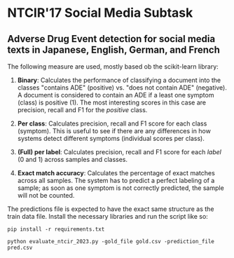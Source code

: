# NTCIR'17 Social Media Subtask
## Adverse Drug Event detection for social media texts in Japanese, English, German, and French

The following measure are used, mostly based ob the scikit-learn library:


1) **Binary**: Calculates the performance of classifying a document into the classes "contains ADE" (positive) vs. "does not contain ADE" (negative). A document is considered to contain an ADE if a least one symptom (class) is positive (1). The most interesting scores in this case are precision, recall and F1 for the *positive* class.

2) **Per class**: Calculates precision, recall and F1 score for each class (symptom). This is useful to see if there are any differences in how systems detect different symptoms (individual scores per class).

3) **(Full) per label**: Calculates precision, recall and F1 score for each *label* (0 and 1) across samples and classes.

4) **Exact match accuracy**: Calculates the percentage of exact matches across all samples. The system has to predict a perfect labeling of a sample; as soon as one symptom is not correctly predicted, the sample will not be counted.



The predictions file is expected to have the exact same structure as the train data file.
Install the necessary libraries and run the script like so:

`pip install -r requirements.txt`

`python evaluate_ntcir_2023.py -gold_file gold.csv -prediction_file pred.csv`


